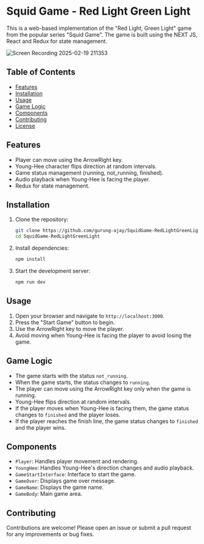 # Squid Game - Red Light Green Light

This is a web-based implementation of the "Red Light, Green Light" game from the popular series "Squid Game". The game is built using the NEXT JS, React and Redux for state management.

![Screen Recording 2025-02-19 211353](https://github.com/user-attachments/assets/db3335dd-54b8-409c-b37e-78bc65ac6d30)

## Table of Contents

- [Features](#features)
- [Installation](#installation)
- [Usage](#usage)
- [Game Logic](#game-logic)
- [Components](#components)
- [Contributing](#contributing)
- [License](#license)

## Features

- Player can move using the ArrowRight key.
- Young-Hee character flips direction at random intervals.
- Game status management (running, not_running, finished).
- Audio playback when Young-Hee is facing the player.
- Redux for state management.

## Installation

1. Clone the repository:
    ```bash
    git clone https://github.com/gurung-ajay/SquidGame-RedLightGreenLight.git
    cd SquidGame-RedLightGreenLight
    ```

2. Install dependencies:
    ```bash
    npm install
    ```

3. Start the development server:
    ```bash
    npm run dev
    ```

## Usage

1. Open your browser and navigate to `http://localhost:3000`.
2. Press the "Start Game" button to begin.
3. Use the ArrowRight key to move the player.
4. Avoid moving when Young-Hee is facing the player to avoid losing the game.

## Game Logic

- The game starts with the status `not_running`.
- When the game starts, the status changes to `running`.
- The player can move using the ArrowRight key only when the game is running.
- Young-Hee flips direction at random intervals.
- If the player moves when Young-Hee is facing them, the game status changes to `finished` and the player loses.
- If the player reaches the finish line, the game status changes to `finished` and the player wins.

## Components

- `Player`: Handles player movement and rendering.
- `YoungHee`: Handles Young-Hee's direction changes and audio playback.
- `GameStartInterface`: Interface to start the game.
- `GameOver`: Displays game over message.
- `GameName`: Displays the game name.
- `GameBody`: Main game area.

## Contributing

Contributions are welcome! Please open an issue or submit a pull request for any improvements or bug fixes.

